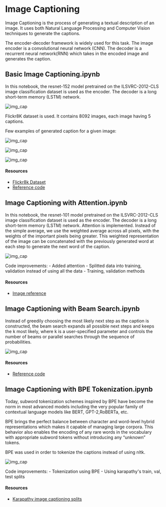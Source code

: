 # Image Captioning

Image Captioning is the process of generating a textual description of an image. It uses both Natural Language Processing and Computer Vision techniques to generate the captions.

The encoder-decoder framework is widely used for this task. The image encoder is a convolutional neural network (CNN). The decoder is a recurrent neural network(RNN) which takes in the encoded image and generates the caption.

## Basic Image Captioning.ipynb

In this notebook, the resnet-152 model pretrained on the ILSVRC-2012-CLS image classification dataset is used as the encoder. The decoder is a long short-term memory (LSTM) network.

![img_cap](../../../assets/images/applications/generation/basic_image_captioning.png)

Flickr8K dataset is used. It contains 8092 images, each image having 5 captions.

Few examples of generated caption for a given image:

![img_cap](../../../assets/images/applications/generation/img_cap_1.png)

![img_cap](../../../assets/images/applications/generation/img_cap_2.png)

![img_cap](../../../assets/images/applications/generation/img_cap_3.png)

#### Resources

- [Flickr8k Dataset](https://www.kaggle.com/adityajn105/flickr8k?rvi=1)
- [Reference code](https://github.com/yunjey/pytorch-tutorial/tree/master/tutorials/03-advanced/image_captioning)


## Image Captioning with Attention.ipynb

In this notebook, the resnet-101 model pretrained on the ILSVRC-2012-CLS image classification dataset is used as the encoder. The decoder is a long short-term memory (LSTM) network. Attention is implemented. Instead of the simple average, we use the weighted average across all pixels, with the weights of the important pixels being greater. This weighted representation of the image can be concatenated with the previously generated word at each step to generate the next word of the caption.

![img_cap](../../../assets/images/applications/generation/img_cap_attn.png)

Code improvements:
    - Added attention
    - Splitted data into training, validation instead of using all the data
    - Training, validation methods

#### Resources
- [Image reference](https://github.com/sgrvinod/a-PyTorch-Tutorial-to-Image-Captioning)

## Image Captioning with Beam Search.ipynb

Instead of greedily choosing the most likely next step as the caption is constructed, the beam search expands all possible next steps and keeps the k most likely, where k is a user-specified parameter and controls the number of beams or parallel searches through the sequence of probabilities.

![img_cap](../../../assets/images/applications/generation/img_cap_beam.png)

#### Resources
- [Reference code](https://github.com/sgrvinod/a-PyTorch-Tutorial-to-Image-Captioning)


## Image Captioning with BPE Tokenization.ipynb

Today, subword tokenization schemes inspired by BPE have become the norm in most advanced models including the very popular family of contextual language models like BERT, GPT-2,RoBERTa, etc.

BPE brings the perfect balance between character and word-level hybrid representations which makes it capable of managing large corpora. This behavior also enables the encoding of any rare words in the vocabulary with appropriate subword tokens without introducing any “unknown” tokens.

BPE was used in order to tokenize the captions instead of using nltk.

![img_cap](../../../assets/images/applications/generation/utt_gen_bpe.png)

Code improvements:
    - Tokenization using BPE
    - Using karapathy's train, val, test splits

#### Resources
- [Karapathy image captioning splits](http://cs.stanford.edu/people/karpathy/deepimagesent/caption_datasets.zip)
